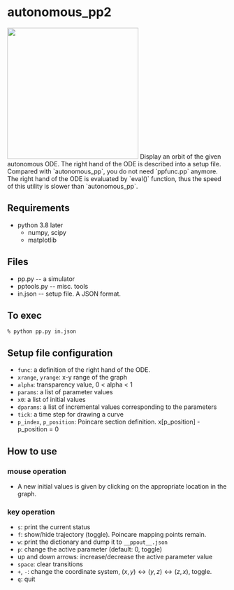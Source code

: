 # autonomous_pp2

<img src="https://user-images.githubusercontent.com/52724526/85917890-02850300-b899-11ea-9cb4-6fed6b96509a.png" width=300px >
Display an orbit of the given autonomous ODE. The right hand of the
ODE is described into a setup file. Compared with `autonomous_pp`,
you do not need  `ppfunc.pp` anymore.
The right hand of the ODE is evaluated by `eval()` function, thus
the speed of this utility is slower than `autonomous_pp`.

## Requirements
* python 3.8 later
    * numpy, scipy
    * matplotlib

## Files
* pp.py -- a simulator
* pptools.py -- misc. tools
* in.json -- setup file. A JSON format.

## To exec

    % python pp.py in.json

## Setup file configuration

* `func`: a definition of the right hand of the ODE.
* `xrange`, `yrange`: x-y range of the graph
* `alpha`:  transparency value, 0 < alpha < 1
* `params`:	a list of parameter values
* `x0`:	a list of initial values
* `dparams`: a list of incremental values corresponding to the parameters
* `tick`: a time step for drawing a curve
* `p_index`,  `p_position`: Poincare section definition. x[p_position] - p_position = 0

## How to use
### mouse operation

- A new initial values is given by clicking on the appropriate location
in the graph.

### key operation

- `s`: print the current status
- `f`: show/hide trajectory (toggle). Poincare mapping points remain.
- `w`: print the dictionary and dump it to `__ppout__.json`
- `p`: change the active parameter (default: 0, toggle)
- up and down arrows: increase/decrease the active parameter value
- `space`: clear transitions
- `+`, `-`: change the coordinate system, $(x, y) \leftrightarrow (y, z)
  \leftrightarrow (z, x)$, toggle.
- `q`: quit


